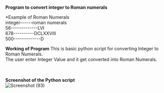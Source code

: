 **Program to convert integer to Roman numerals** <br>

*Example of Roman Numerals<br>
integer------roman numerals<br>
 56-------------LVI        <br>
 678----------DCLXXVIII  <br>
 500-------------D         <br>


**Working of Program**
This is basic python script for converting Integer to Roman Numerals.<br>
The user enter Integer Value and it get converted into Roman Numerals. <br>
<br>
<br>

**Screenshot of the Python script**<br>
![Screenshot (93)](https://user-images.githubusercontent.com/81240664/122437283-3334df80-cfb7-11eb-9f4e-e9d169762c8e.png)